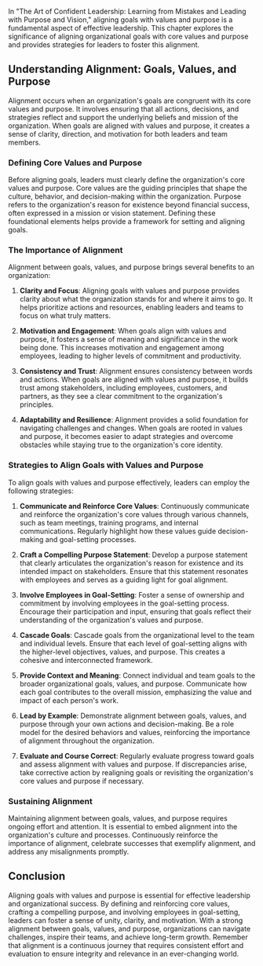 
In "The Art of Confident Leadership: Learning from Mistakes and Leading with Purpose and Vision," aligning goals with values and purpose is a fundamental aspect of effective leadership. This chapter explores the significance of aligning organizational goals with core values and purpose and provides strategies for leaders to foster this alignment.

**Understanding Alignment: Goals, Values, and Purpose**
-------------------------------------------------------

Alignment occurs when an organization's goals are congruent with its core values and purpose. It involves ensuring that all actions, decisions, and strategies reflect and support the underlying beliefs and mission of the organization. When goals are aligned with values and purpose, it creates a sense of clarity, direction, and motivation for both leaders and team members.

### **Defining Core Values and Purpose**

Before aligning goals, leaders must clearly define the organization's core values and purpose. Core values are the guiding principles that shape the culture, behavior, and decision-making within the organization. Purpose refers to the organization's reason for existence beyond financial success, often expressed in a mission or vision statement. Defining these foundational elements helps provide a framework for setting and aligning goals.

### **The Importance of Alignment**

Alignment between goals, values, and purpose brings several benefits to an organization:

1. **Clarity and Focus**: Aligning goals with values and purpose provides clarity about what the organization stands for and where it aims to go. It helps prioritize actions and resources, enabling leaders and teams to focus on what truly matters.

2. **Motivation and Engagement**: When goals align with values and purpose, it fosters a sense of meaning and significance in the work being done. This increases motivation and engagement among employees, leading to higher levels of commitment and productivity.

3. **Consistency and Trust**: Alignment ensures consistency between words and actions. When goals are aligned with values and purpose, it builds trust among stakeholders, including employees, customers, and partners, as they see a clear commitment to the organization's principles.

4. **Adaptability and Resilience**: Alignment provides a solid foundation for navigating challenges and changes. When goals are rooted in values and purpose, it becomes easier to adapt strategies and overcome obstacles while staying true to the organization's core identity.

### **Strategies to Align Goals with Values and Purpose**

To align goals with values and purpose effectively, leaders can employ the following strategies:

1. **Communicate and Reinforce Core Values**: Continuously communicate and reinforce the organization's core values through various channels, such as team meetings, training programs, and internal communications. Regularly highlight how these values guide decision-making and goal-setting processes.

2. **Craft a Compelling Purpose Statement**: Develop a purpose statement that clearly articulates the organization's reason for existence and its intended impact on stakeholders. Ensure that this statement resonates with employees and serves as a guiding light for goal alignment.

3. **Involve Employees in Goal-Setting**: Foster a sense of ownership and commitment by involving employees in the goal-setting process. Encourage their participation and input, ensuring that goals reflect their understanding of the organization's values and purpose.

4. **Cascade Goals**: Cascade goals from the organizational level to the team and individual levels. Ensure that each level of goal-setting aligns with the higher-level objectives, values, and purpose. This creates a cohesive and interconnected framework.

5. **Provide Context and Meaning**: Connect individual and team goals to the broader organizational goals, values, and purpose. Communicate how each goal contributes to the overall mission, emphasizing the value and impact of each person's work.

6. **Lead by Example**: Demonstrate alignment between goals, values, and purpose through your own actions and decision-making. Be a role model for the desired behaviors and values, reinforcing the importance of alignment throughout the organization.

7. **Evaluate and Course Correct**: Regularly evaluate progress toward goals and assess alignment with values and purpose. If discrepancies arise, take corrective action by realigning goals or revisiting the organization's core values and purpose if necessary.

### **Sustaining Alignment**

Maintaining alignment between goals, values, and purpose requires ongoing effort and attention. It is essential to embed alignment into the organization's culture and processes. Continuously reinforce the importance of alignment, celebrate successes that exemplify alignment, and address any misalignments promptly.

**Conclusion**
--------------

Aligning goals with values and purpose is essential for effective leadership and organizational success. By defining and reinforcing core values, crafting a compelling purpose, and involving employees in goal-setting, leaders can foster a sense of unity, clarity, and motivation. With a strong alignment between goals, values, and purpose, organizations can navigate challenges, inspire their teams, and achieve long-term growth. Remember that alignment is a continuous journey that requires consistent effort and evaluation to ensure integrity and relevance in an ever-changing world.
